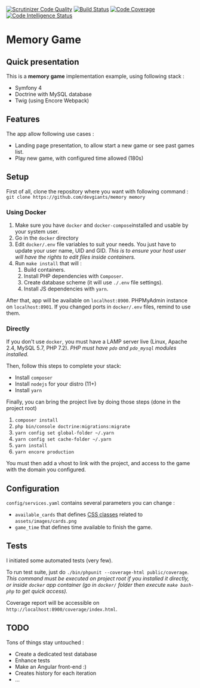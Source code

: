 [![Scrutinizer Code Quality](https://scrutinizer-ci.com/g/devgiants/memory/badges/quality-score.png?b=master)](https://scrutinizer-ci.com/g/devgiants/livebox/?branch=master)
[![Build Status](https://scrutinizer-ci.com/g/devgiants/memory/badges/build.png?b=master)](https://scrutinizer-ci.com/g/devgiants/livebox/build-status/master)
[![Code Coverage](https://scrutinizer-ci.com/g/devgiants/memory/badges/coverage.png?b=master)](https://scrutinizer-ci.com/g/devgiants/memory/?branch=master)
[![Code Intelligence Status](https://scrutinizer-ci.com/g/devgiants/memory/badges/code-intelligence.svg?b=master)](https://scrutinizer-ci.com/code-intelligence)

# Memory Game

## Quick presentation

This is a __memory game__ implementation example, using following stack :
- Symfony 4
- Doctrine with MySQL database
- Twig (using Encore Webpack)

## Features

The app allow following use cases :
- Landing page presentation, to allow start a new game or see past games list.
- Play new game, with configured time allowed (180s)

## Setup

First of all, clone the repository where you want with following command : `git clone https://github.com/devgiants/memory memory`

### Using Docker

1. Make sure you have `docker` and `docker-compose`installed and usable by your system user.
2. Go in the `docker` directory
3. Edit `docker/.env` file variables to suit your needs. You just have to update your user name, UID and GID. _This is to ensure your host user will have the rights to edit files inside containers._
4. Run `make install` that will : 
   1. Build containers.
   2. Install PHP dependencies with `Composer`.
   3. Create database scheme (it will use `./.env` file settings).
   4. Install JS dependencies with `yarn`.

After that, app will be available on `localhost:8900`. PHPMyAdmin instance on `localhost:8901`. If you changed ports in `docker/.env` files, remind to use them. 

### Directly
If you don't use `docker`, you must have a LAMP server live (Linux, Apache 2.4, MySQL 5.7, PHP 7.2). _PHP must have `pdo` and `pdo_mysql` modules installed._ 

Then, follow this steps to complete your stack:
- Install `composer`
- Install `nodejs` for your distro (11+)
- Install `yarn`

Finally, you can bring the project live by doing those steps (done in the project root)
1. `composer install`
2. `php bin/console doctrine:migrations:migrate`
3. `yarn config set global-folder ~/.yarn`
4. `yarn config set cache-folder ~/.yarn`
5. `yarn install`
6. `yarn encore production`

You must then add a vhost to link with the project, and access to the game with the domain you configured.

## Configuration
`config/services.yaml` contains several parameters you can change :
- `available_cards` that defines [CSS classes](https://github.com/devgiants/memory/blob/master/assets/scss/_game.scss#L44) related to `assets/images/cards.png`
- `game_time` that defines time available to finish the game.

## Tests
I initiated some automated tests (very few). 

To run test suite, just do `./bin/phpunit --coverage-html public/coverage`. _This command must be executed on project root if you installed it directly, or inside `docker` app container (go in `docker/` folder then execute `make bash-php` to get quick access)._

Coverage report will be accessible on `http://localhost:8900/coverage/index.html`.

## TODO
Tons of things stay untouched :
- Create a dedicated test database
- Enhance tests
- Make an Angular front-end :)
- Creates history for each iteration
- ...